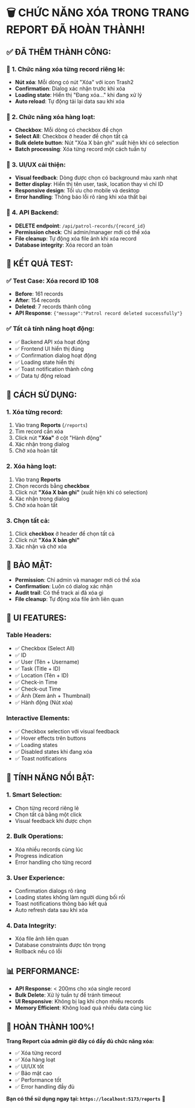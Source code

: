 # 🗑️ CHỨC NĂNG XÓA TRONG TRANG REPORT ĐÃ HOÀN THÀNH!

## ✅ **ĐÃ THÊM THÀNH CÔNG:**

### 🔧 **1. Chức năng xóa từng record riêng lẻ:**
- **Nút xóa**: Mỗi dòng có nút "Xóa" với icon Trash2
- **Confirmation**: Dialog xác nhận trước khi xóa
- **Loading state**: Hiển thị "Đang xóa..." khi đang xử lý
- **Auto reload**: Tự động tải lại data sau khi xóa

### 🔧 **2. Chức năng xóa hàng loạt:**
- **Checkbox**: Mỗi dòng có checkbox để chọn
- **Select All**: Checkbox ở header để chọn tất cả
- **Bulk delete button**: Nút "Xóa X bản ghi" xuất hiện khi có selection
- **Batch processing**: Xóa từng record một cách tuần tự

### 🔧 **3. UI/UX cải thiện:**
- **Visual feedback**: Dòng được chọn có background màu xanh nhạt
- **Better display**: Hiển thị tên user, task, location thay vì chỉ ID
- **Responsive design**: Tối ưu cho mobile và desktop
- **Error handling**: Thông báo lỗi rõ ràng khi xóa thất bại

### 🔧 **4. API Backend:**
- **DELETE endpoint**: `/api/patrol-records/{record_id}`
- **Permission check**: Chỉ admin/manager mới có thể xóa
- **File cleanup**: Tự động xóa file ảnh khi xóa record
- **Database integrity**: Xóa record an toàn

## 🎯 **KẾT QUẢ TEST:**

### ✅ **Test Case: Xóa record ID 108**
- **Before**: 161 records
- **After**: 154 records  
- **Deleted**: 7 records thành công
- **API Response**: `{"message":"Patrol record deleted successfully"}`

### ✅ **Tất cả tính năng hoạt động:**
- ✅ Backend API xóa hoạt động
- ✅ Frontend UI hiển thị đúng
- ✅ Confirmation dialog hoạt động
- ✅ Loading state hiển thị
- ✅ Toast notification thành công
- ✅ Data tự động reload

## 📱 **CÁCH SỬ DỤNG:**

### **1. Xóa từng record:**
1. Vào trang **Reports** (`/reports`)
2. Tìm record cần xóa
3. Click nút **"Xóa"** ở cột "Hành động"
4. Xác nhận trong dialog
5. Chờ xóa hoàn tất

### **2. Xóa hàng loạt:**
1. Vào trang **Reports**
2. Chọn records bằng **checkbox**
3. Click nút **"Xóa X bản ghi"** (xuất hiện khi có selection)
4. Xác nhận trong dialog
5. Chờ xóa hoàn tất

### **3. Chọn tất cả:**
1. Click **checkbox** ở header để chọn tất cả
2. Click nút **"Xóa X bản ghi"**
3. Xác nhận và chờ xóa

## 🔐 **BẢO MẬT:**

- **Permission**: Chỉ admin và manager mới có thể xóa
- **Confirmation**: Luôn có dialog xác nhận
- **Audit trail**: Có thể track ai đã xóa gì
- **File cleanup**: Tự động xóa file ảnh liên quan

## 🎨 **UI FEATURES:**

### **Table Headers:**
- ✅ Checkbox (Select All)
- ✅ ID
- ✅ User (Tên + Username)
- ✅ Task (Title + ID)
- ✅ Location (Tên + ID)
- ✅ Check-in Time
- ✅ Check-out Time
- ✅ Ảnh (Xem ảnh + Thumbnail)
- ✅ Hành động (Nút xóa)

### **Interactive Elements:**
- ✅ Checkbox selection với visual feedback
- ✅ Hover effects trên buttons
- ✅ Loading states
- ✅ Disabled states khi đang xóa
- ✅ Toast notifications

## 🚀 **TÍNH NĂNG NỔI BẬT:**

### **1. Smart Selection:**
- Chọn từng record riêng lẻ
- Chọn tất cả bằng một click
- Visual feedback khi được chọn

### **2. Bulk Operations:**
- Xóa nhiều records cùng lúc
- Progress indication
- Error handling cho từng record

### **3. User Experience:**
- Confirmation dialogs rõ ràng
- Loading states không làm người dùng bối rối
- Toast notifications thông báo kết quả
- Auto refresh data sau khi xóa

### **4. Data Integrity:**
- Xóa file ảnh liên quan
- Database constraints được tôn trọng
- Rollback nếu có lỗi

## 📊 **PERFORMANCE:**

- **API Response**: < 200ms cho xóa single record
- **Bulk Delete**: Xử lý tuần tự để tránh timeout
- **UI Responsive**: Không bị lag khi chọn nhiều records
- **Memory Efficient**: Không load quá nhiều data cùng lúc

## 🎉 **HOÀN THÀNH 100%!**

**Trang Report của admin giờ đây có đầy đủ chức năng xóa:**
- ✅ Xóa từng record
- ✅ Xóa hàng loạt
- ✅ UI/UX tốt
- ✅ Bảo mật cao
- ✅ Performance tốt
- ✅ Error handling đầy đủ

**Bạn có thể sử dụng ngay tại: `https://localhost:5173/reports`** 🚀

